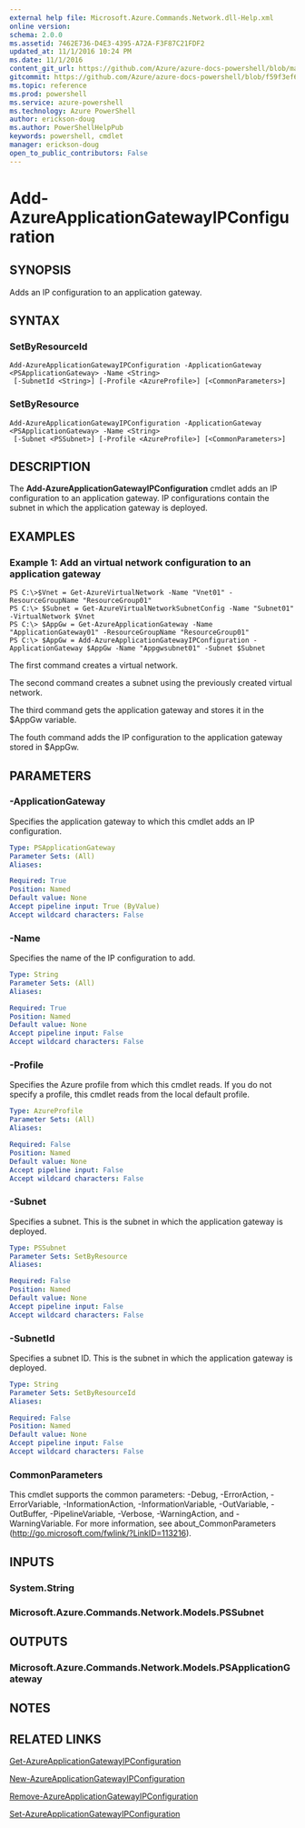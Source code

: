 ```yaml
---
external help file: Microsoft.Azure.Commands.Network.dll-Help.xml
online version: 
schema: 2.0.0
ms.assetid: 7462E736-D4E3-4395-A72A-F3F87C21FDF2
updated_at: 11/1/2016 10:24 PM
ms.date: 11/1/2016
content_git_url: https://github.com/Azure/azure-docs-powershell/blob/master/azureps-cmdlets-docs/ResourceManager/AzureRM.Network/v0.9.8/Add-AzureApplicationGatewayIPConfiguration.md
gitcommit: https://github.com/Azure/azure-docs-powershell/blob/f59f3ef60bc592383812213e69fd77ba950759ed/azureps-cmdlets-docs/ResourceManager/AzureRM.Network/v0.9.8/Add-AzureApplicationGatewayIPConfiguration.md
ms.topic: reference
ms.prod: powershell
ms.service: azure-powershell
ms.technology: Azure PowerShell
author: erickson-doug
ms.author: PowerShellHelpPub
keywords: powershell, cmdlet
manager: erickson-doug
open_to_public_contributors: False
---
```


# Add-AzureApplicationGatewayIPConfiguration

## SYNOPSIS
Adds an IP configuration to an application gateway.

## SYNTAX

### SetByResourceId
```
Add-AzureApplicationGatewayIPConfiguration -ApplicationGateway <PSApplicationGateway> -Name <String>
 [-SubnetId <String>] [-Profile <AzureProfile>] [<CommonParameters>]
```

### SetByResource
```
Add-AzureApplicationGatewayIPConfiguration -ApplicationGateway <PSApplicationGateway> -Name <String>
 [-Subnet <PSSubnet>] [-Profile <AzureProfile>] [<CommonParameters>]
```

## DESCRIPTION
The **Add-AzureApplicationGatewayIPConfiguration** cmdlet adds an IP configuration to an application gateway.
IP configurations contain the subnet in which the application gateway is deployed.

## EXAMPLES

### Example 1: Add an virtual network configuration to an application gateway
```
PS C:\>$Vnet = Get-AzureVirtualNetwork -Name "Vnet01" -ResourceGroupName "ResourceGroup01"
PS C:\> $Subnet = Get-AzureVirtualNetworkSubnetConfig -Name "Subnet01" -VirtualNetwork $Vnet 
PS C:\> $AppGw = Get-AzureApplicationGateway -Name "ApplicationGateway01" -ResourceGroupName "ResourceGroup01"
PS C:\> $AppGw = Add-AzureApplicationGatewayIPConfiguration -ApplicationGateway $AppGw -Name "Appgwsubnet01" -Subnet $Subnet
```

The first command creates a virtual network.

The second command creates a subnet using the previously created virtual network.

The third command gets the application gateway and stores it in the $AppGw variable.

The fouth command adds the IP configuration to the application gateway stored in $AppGw.

## PARAMETERS

### -ApplicationGateway
Specifies the application gateway to which this cmdlet adds an IP configuration.

```yaml
Type: PSApplicationGateway
Parameter Sets: (All)
Aliases: 

Required: True
Position: Named
Default value: None
Accept pipeline input: True (ByValue)
Accept wildcard characters: False
```

### -Name
Specifies the name of the IP configuration to add.

```yaml
Type: String
Parameter Sets: (All)
Aliases: 

Required: True
Position: Named
Default value: None
Accept pipeline input: False
Accept wildcard characters: False
```

### -Profile
Specifies the Azure profile from which this cmdlet reads.
If you do not specify a profile, this cmdlet reads from the local default profile.

```yaml
Type: AzureProfile
Parameter Sets: (All)
Aliases: 

Required: False
Position: Named
Default value: None
Accept pipeline input: False
Accept wildcard characters: False
```

### -Subnet
Specifies a subnet.
This is the subnet in which the application gateway is deployed.

```yaml
Type: PSSubnet
Parameter Sets: SetByResource
Aliases: 

Required: False
Position: Named
Default value: None
Accept pipeline input: False
Accept wildcard characters: False
```

### -SubnetId
Specifies a subnet ID.
This is the subnet in which the application gateway is deployed.

```yaml
Type: String
Parameter Sets: SetByResourceId
Aliases: 

Required: False
Position: Named
Default value: None
Accept pipeline input: False
Accept wildcard characters: False
```

### CommonParameters
This cmdlet supports the common parameters: -Debug, -ErrorAction, -ErrorVariable, -InformationAction, -InformationVariable, -OutVariable, -OutBuffer, -PipelineVariable, -Verbose, -WarningAction, and -WarningVariable. For more information, see about_CommonParameters (http://go.microsoft.com/fwlink/?LinkID=113216).

## INPUTS

### System.String

### Microsoft.Azure.Commands.Network.Models.PSSubnet

## OUTPUTS

### Microsoft.Azure.Commands.Network.Models.PSApplicationGateway

## NOTES

## RELATED LINKS

[Get-AzureApplicationGatewayIPConfiguration](xref:ResourceManager/AzureRM.Network/v0.9.8/Get-AzureApplicationGatewayIPConfiguration.md)

[New-AzureApplicationGatewayIPConfiguration](xref:ResourceManager/AzureRM.Network/v0.9.8/New-AzureApplicationGatewayIPConfiguration.md)

[Remove-AzureApplicationGatewayIPConfiguration](xref:ResourceManager/AzureRM.Network/v0.9.8/Remove-AzureApplicationGatewayIPConfiguration.md)

[Set-AzureApplicationGatewayIPConfiguration](xref:ResourceManager/AzureRM.Network/v0.9.8/Set-AzureApplicationGatewayIPConfiguration.md)


